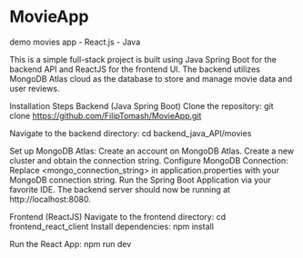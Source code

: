 # MovieApp
 demo movies app - React.js - Java

This is a simple full-stack project is built using Java Spring Boot for the backend API and ReactJS for the frontend UI. The backend utilizes MongoDB Atlas cloud as the database to store and manage movie data and user reviews.

Installation Steps
Backend (Java Spring Boot)
Clone the repository:
git clone https://github.com/FilipTomash/MovieApp.git

Navigate to the backend directory:
cd backend_java_API/movies

Set up MongoDB Atlas:
Create an account on MongoDB Atlas.
Create a new cluster and obtain the connection string.
Configure MongoDB Connection:
Replace <mongo_connection_string> in application.properties with your MongoDB connection string.
Run the Spring Boot Application via your favorite IDE.
The backend server should now be running at http://localhost:8080.

Frontend (ReactJS)
Navigate to the frontend directory:
cd frontend_react_client
Install dependencies:
npm install

Run the React App:
npm run dev
